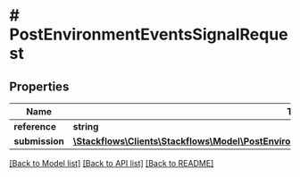 # # PostEnvironmentEventsSignalRequest

## Properties

Name | Type | Description | Notes
------------ | ------------- | ------------- | -------------
**reference** | **string** |  |
**submission** | [**\Stackflows\Clients\Stackflows\Model\PostEnvironmentUserTasksCompleteRequestSubmissionInner[]**](PostEnvironmentUserTasksCompleteRequestSubmissionInner.md) |  | [optional]

[[Back to Model list]](../../README.md#models) [[Back to API list]](../../README.md#endpoints) [[Back to README]](../../README.md)

